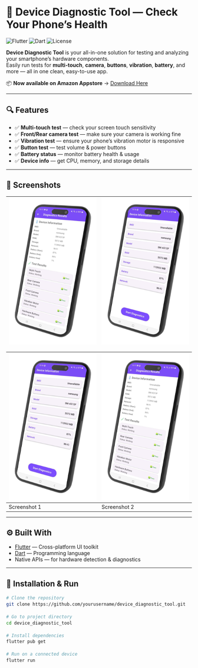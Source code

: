 # 📱 Device Diagnostic Tool — Check Your Phone’s Health

![Flutter](https://img.shields.io/badge/Flutter-3.x-blue?logo=flutter)
![Dart](https://img.shields.io/badge/Dart-3.x-blue?logo=dart)
![License](https://img.shields.io/badge/License-MIT-green)

**Device Diagnostic Tool** is your all-in-one solution for testing and analyzing your smartphone’s hardware components.  
Easily run tests for **multi-touch**, **camera**, **buttons**, **vibration**, **battery**, and more — all in one clean, easy-to-use app.  

📦 **Now available on Amazon Appstore** → [Download Here](https://lnkd.in/dVAs3uf9)

---

## 🔍 Features

- ✅ **Multi-touch test** — check your screen touch sensitivity  
- ✅ **Front/Rear camera test** — make sure your camera is working fine  
- ✅ **Vibration test** — ensure your phone’s vibration motor is responsive  
- ✅ **Button test** — test volume & power buttons  
- ✅ **Battery status** — monitor battery health & usage  
- ✅ **Device info** — get CPU, memory, and storage details  

---

## 📸 Screenshots

| ![Screenshot 1](assets/s2.jpeg) | ![Screenshot 2](assets/s1.jpeg) |
|-------------------------|-------------------------|


| <img src="assets/s1.jpeg" width="300"/> | <img src="assets/s2.jpeg" width="300"/> |
|---------------------------------|---------------------------------|
| Screenshot 1                    | Screenshot 2                    |


---

## ⚙️ Built With

- [Flutter](https://flutter.dev/) — Cross-platform UI toolkit  
- [Dart](https://dart.dev/) — Programming language  
- Native APIs — for hardware detection & diagnostics  

---

## 🚀 Installation & Run

```bash
# Clone the repository
git clone https://github.com/yourusername/device_diagnostic_tool.git

# Go to project directory
cd device_diagnostic_tool

# Install dependencies
flutter pub get

# Run on a connected device
flutter run
